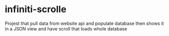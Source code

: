 # infiniti-scrolle
Projest that pull data from website api and populate database then shows it in a JSON view and have scroll that loads whole database
